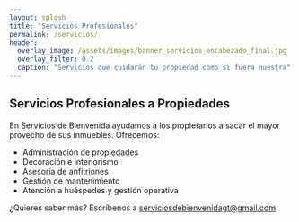```yaml
---
layout: splash
title: "Servicios Profesionales"
permalink: /servicios/
header:
  overlay_image: /assets/images/banner_servicios_encabezado_final.jpg
  overlay_filter: 0.2
  caption: "Servicios que cuidarán tu propiedad como si fuera nuestra"
---
```


## Servicios Profesionales a Propiedades

En Servicios de Bienvenida ayudamos a los propietarios a sacar el mayor provecho de sus inmuebles. Ofrecemos:

- Administración de propiedades
- Decoración e interiorismo
- Asesoría de anfitriones
- Gestión de mantenimiento
- Atención a huéspedes y gestión operativa

¿Quieres saber más? Escríbenos a [serviciosdebienvenidagt@gmail.com](mailto:serviciosdebienvenidagt@gmail.com)

